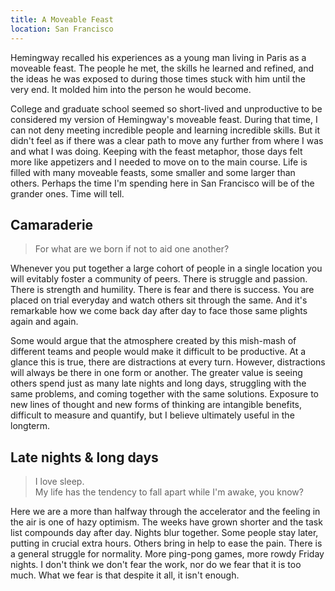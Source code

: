 ```yaml
---
title: A Moveable Feast
location: San Francisco
---
```


Hemingway recalled his experiences as a young man living in Paris as a
moveable feast. The people he met, the skills he learned and refined, and
the ideas he was exposed to during those times stuck with him until the
very end. It molded him into the person he would become.

College and graduate school seemed so short-lived and unproductive to be
considered my version of Hemingway's moveable feast. During that time, I
can not deny meeting incredible people and learning incredible skills. But
it didn't feel as if there was a clear path to move any further from where
I was and what I was doing. Keeping with the feast metaphor, those days
felt more like appetizers and I needed to move on to the main course. Life
is filled with many moveable feasts, some smaller and some larger than
others. Perhaps the time I'm spending here in San Francisco will be of the
grander ones. Time will tell.


## Camaraderie

> For what are we born if not to aid one another?

Whenever you put together a large cohort of people in a single location you
will evitably foster a community of peers. There is struggle and passion.
There is strength and humility. There is fear and there is success. You are
placed on trial everyday and watch others sit through the same. And it's
remarkable how we come back day after day to face those same plights
again and again.

Some would argue that the atmosphere created by this mish-mash of different
teams and people would make it difficult to be productive. At a glance this
is true, there are distractions at every turn. However, distractions will
always be there in one form or another. The greater value is seeing others
spend just as many late nights and long days, struggling with the same
problems, and coming together with the same solutions. Exposure to new
lines of thought and new forms of thinking are intangible benefits,
difficult to measure and quantify, but I believe ultimately useful in the
longterm.


## Late nights & long days

> I love sleep.    
> My life has the tendency to fall apart while I'm awake, you know?

Here we are a more than halfway through the accelerator and the feeling in
the air is one of hazy optimism. The weeks have grown shorter and the task
list compounds day after day. Nights blur together. Some people stay later,
putting in crucial extra hours. Others bring in help to ease the pain.
There is a general struggle for normality. More ping-pong games, more rowdy
Friday nights. I don't think we don't fear the work, nor do we fear that it
is too much. What we fear is that despite it all, it isn't enough.